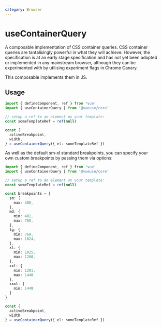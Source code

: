 ```yaml
---
category: Browser
---
```


# useContainerQuery

A composable implementation of CSS container queries. CSS container queries are tantalisingly powerful in what they will achieve.
However, the specification is at an early stage specification and has not yet been adopted or implemented in any mainstream browser,
although they can be experimented with by utilising experiment flags in Chrome Canary.

This composable implements them in JS.

## Usage

```ts
import { defineComponent, ref } from 'vue'
import { useContainerQuery } from '@vueuse/core'

// setup a ref to an element on your template:
const someTemplateRef = ref(null)

const {
  activeBreakpoint,
  width,
} = useContainerQuery({ el: someTemplateRef })
```

As well as the default sm-xl standard breakpoints, you can specify your own custom breakpoints by passing them via options:

```ts
import { defineComponent, ref } from 'vue'
import { useContainerQuery } from '@vueuse/core'

// setup a ref to an element on your template:
const someTemplateRef = ref(null)

const breakpoints = {
  sm: {
    max: 480,
  },
  md: {
    min: 481,
    max: 768,
  },
  lg: {
    min: 769,
    max: 1024,
  },
  xl: {
    min: 1025,
    max: 1200,
  },
  xxl: {
    min: 1201,
    max: 1440
  },
  xxxl: {
    min: 1440
  }
}

const {
  activeBreakpoint,
  width
} = useContainerQuery({ el: someTemplateRef })
```
